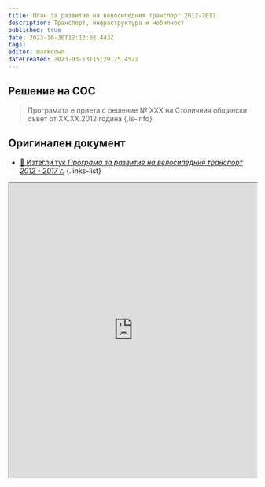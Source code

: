 ```yaml
---
title: План за развитие на велосипедния транспорт 2012-2017
description: Транспорт, инфраструктура и мобилност
published: true
date: 2023-10-30T12:12:02.443Z
tags: 
editor: markdown
dateCreated: 2023-03-13T15:29:25.452Z
---
```


## Решение на СОС
> Програмата е приета с решение № XXX на Столичния общински съвет от XX.XX.2012 година
{.is-info}


## Оригинален документ
- [:memo: Изтегли тук *Програма за развитие на велосипедния транспорт 2012 - 2017 г.*](https://drive.google.com/file/d/1U9M04XkMERI9jdg6JVpcNZQSYU4Q5U9-/view?usp=share_link)
{.links-list}

<iframe src="https://drive.google.com/file/d/15oF9L7zvf15FXSq6X01ffC2Ht4vk-dIp/preview" width="100%" height="600"></iframe>



